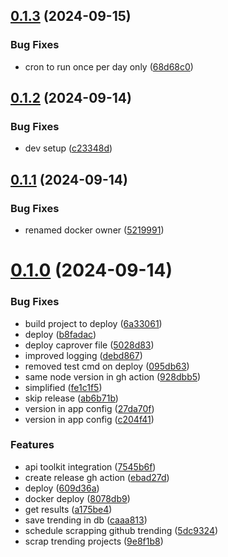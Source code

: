 ## [0.1.3](https://github.com/EddieHubCommunity/github-trending-repos/compare/v0.1.2...v0.1.3) (2024-09-15)


### Bug Fixes

* cron to run once per day only ([68d68c0](https://github.com/EddieHubCommunity/github-trending-repos/commit/68d68c058814ac745d9d733068aec62abd81f4e6))



## [0.1.2](https://github.com/EddieHubCommunity/github-trending-repos/compare/v0.1.1...v0.1.2) (2024-09-14)


### Bug Fixes

* dev setup ([c23348d](https://github.com/EddieHubCommunity/github-trending-repos/commit/c23348d58fea84c6c4d5639768e0245794dbf82a))



## [0.1.1](https://github.com/EddieHubCommunity/github-trending-repos/compare/v0.1.0...v0.1.1) (2024-09-14)


### Bug Fixes

* renamed docker owner ([5219991](https://github.com/EddieHubCommunity/github-trending-repos/commit/5219991afde7cca564766f415998c2655a52de03))



# [0.1.0](https://github.com/EddieHubCommunity/github-trending-repos/compare/9e8f1b888fb6b9e78cd9bc8431c5c2bd13c14aa2...v0.1.0) (2024-09-14)


### Bug Fixes

* build project to deploy ([6a33061](https://github.com/EddieHubCommunity/github-trending-repos/commit/6a3306190a6f64d71556da2aae53a75b4a6326b9))
* deploy ([b8fadac](https://github.com/EddieHubCommunity/github-trending-repos/commit/b8fadacbdeb9e7d15a3d1fd042ca4fa9db805fe8))
* deploy caprover file ([5028d83](https://github.com/EddieHubCommunity/github-trending-repos/commit/5028d83181d7fdbac1f049b5a0962b8c244ee718))
* improved logging ([debd867](https://github.com/EddieHubCommunity/github-trending-repos/commit/debd867df84289482a852fdbd17b5a53c786998e))
* removed test cmd on deploy ([095db63](https://github.com/EddieHubCommunity/github-trending-repos/commit/095db63a720fa747c0f73b82096018e8cfdb095d))
* same node version in gh action ([928dbb5](https://github.com/EddieHubCommunity/github-trending-repos/commit/928dbb53b8ba962ca9dd6cbf43ee3d289b8d5b87))
* simplified ([fe1c1f5](https://github.com/EddieHubCommunity/github-trending-repos/commit/fe1c1f509b745f5562987312bca4c9f9d69ce8e9))
* skip release ([ab6b71b](https://github.com/EddieHubCommunity/github-trending-repos/commit/ab6b71bc9a4ff26cdb1ab4f63d6edd41daa92b9f))
* version in app config ([27da70f](https://github.com/EddieHubCommunity/github-trending-repos/commit/27da70fc1b39ee3cbbb742ea59bb0ca89127af95))
* version in app config ([c204f41](https://github.com/EddieHubCommunity/github-trending-repos/commit/c204f415c4dd641ccbed7ecb4101c0b6d85880e7))


### Features

* api toolkit integration ([7545b6f](https://github.com/EddieHubCommunity/github-trending-repos/commit/7545b6f357b4343210b2a6362d2973be0baec35a))
* create release gh action ([ebad27d](https://github.com/EddieHubCommunity/github-trending-repos/commit/ebad27dd2e6448dd9c56d7794c53953551a659f0))
* deploy ([609d36a](https://github.com/EddieHubCommunity/github-trending-repos/commit/609d36a5108c68fd66df9721b7cd9ded527787ac))
* docker deploy ([8078db9](https://github.com/EddieHubCommunity/github-trending-repos/commit/8078db9ce2e7860727c8603c8fb84d0a1b67ffb6))
* get results ([a175be4](https://github.com/EddieHubCommunity/github-trending-repos/commit/a175be42906573afb744d0c0d168a3458746ab30))
* save trending in db ([caaa813](https://github.com/EddieHubCommunity/github-trending-repos/commit/caaa8136e0b9334e18400ff27ba538980c362a5e))
* schedule scrapping github trending ([5dc9324](https://github.com/EddieHubCommunity/github-trending-repos/commit/5dc93247e4868141eaa0808c9ba4959c505a7990))
* scrap trending projects ([9e8f1b8](https://github.com/EddieHubCommunity/github-trending-repos/commit/9e8f1b888fb6b9e78cd9bc8431c5c2bd13c14aa2))



